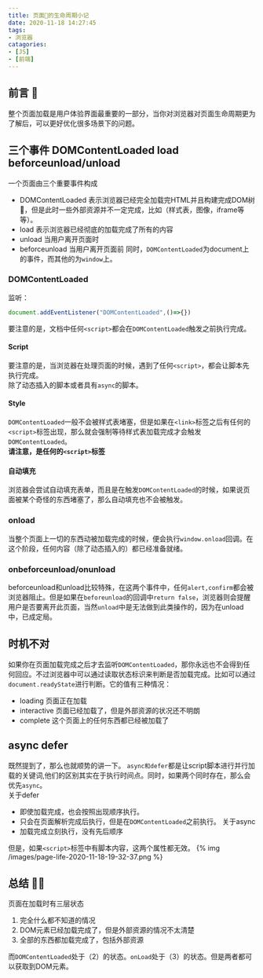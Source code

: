 ```yaml
---
title: 页面📃的生命周期小记
date: 2020-11-18 14:27:45
tags:
- 浏览器
catagories:
- [JS]
- [前端]
---
```

## 前言 🎤
整个页面加载是用户体验界面最重要的一部分，当你对浏览器对页面生命周期更为了解后，可以更好优化很多场景下的问题。

<!--more-->
## 三个事件 DOMContentLoaded load beforceunload/unload
一个页面由三个重要事件构成
- DOMContentLoaded 表示浏览器已经完全加载完HTML并且构建完成DOM树🌲，但是此时一些外部资源并不一定完成，比如（样式表，图像，iframe等等）。  
- load 表示浏览器已经彻底的加载完成了所有的内容
- unload 当用户离开页面时
- beforceunload 当用户离开页面前
同时，`DOMContentLoaded`为document上的事件，而其他的为`window`上。
### DOMContentLoaded
监听：
```js
document.addEventListener("DOMContentLoaded",()=>{})
```
要注意的是，文档中任何`<script>`都会在`DOMContentLoaded`触发之前执行完成。
#### Script
要注意的是，当浏览器在处理页面的时候，遇到了任何`<script>`，都会让脚本先执行完成。  
除了动态插入的脚本或者具有`async`的脚本。

#### Style
`DOMContentLoaded`一般不会被样式表堵塞，但是如果在`<link>`标签之后有任何的`<script>`标签出现，那么就会强制等待样式表加载完成才会触发`DOMContentLoaded`。  
**请注意，是任何的`<script>`标签**

#### 自动填充
浏览器会尝试自动填充表单，而且是在触发`DOMContentLoaded`的时候，如果说页面被某个奇怪的东西堵塞了，那么自动填充也不会被触发。

### onload
当整个页面上一切的东西动被加载完成的时候，便会执行`window.onload`回调。在这个阶段，任何内容（除了动态插入的）都已经准备就绪。

### onbeforceunload/onunload
beforceunload和unload比较特殊，在这两个事件中，任何`alert,confirm`都会被浏览器阻止。但是如果在`beforeunload`的回调中`return false`，浏览器则会提醒用户是否要离开此页面，当然`unload`中是无法做到此类操作的，因为在unload中，已成定局。

## 时机不对
如果你在页面加载完成之后才去监听`DOMContentLoaded`，那你永远也不会得到任何回应。不过浏览器中可以通过读取状态标识来判断是否加载完成。比如可以通过`document.readyState`进行判断。它的值有三种情况：   
- loading 页面正在加载
- interactive 页面已经加载了，但是外部资源的状况还不明朗
- complete 这个页面上的任何东西都已经被加载了

## async defer
既然提到了，那么也就顺势的讲一下。
`async和defer`都是让script脚本进行并行加载的关键词,他们的区别其实在于执行时间点。同时，如果两个同时存在，那么会优先`async`。  
关于defer
- 即使加载完成，也会按照出现顺序执行。
- 只会在页面解析完成后执行，但是在`DOMContentLoaded`之前执行。
关于async
- 加载完成立刻执行，没有先后顺序

但是，如果`<script>`标签中有脚本内容，这两个属性都无效。
{% img /images/page-life-2020-11-18-19-32-37.png %} 

## 总结 👨‍🏫
页面在加载时有三层状态
1. 完全什么都不知道的情况
2. DOM元素已经加载完成了，但是外部资源的情况不太清楚
3. 全部的东西都加载完成了，包括外部资源

而`DOMContentLoaded`处于（2）的状态。`onLoad`处于（3）的状态。但是两者都可以获取到DOM元素。

